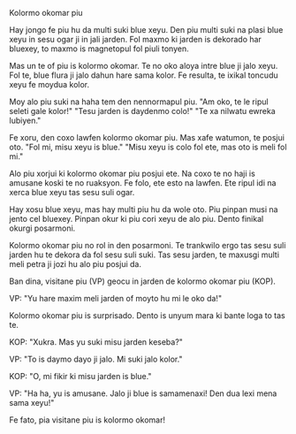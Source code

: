 Kolormo okomar piu

Hay jongo fe piu hu da multi suki blue xeyu.
Den piu multi suki na plasi blue xeyu in sesu ogar ji in jali jarden.
Fol maxmo ki jarden is dekorado har bluexey, to maxmo is magnetopul fol piuli tonyen.

Mas un te of piu is kolormo okomar.
Te no oko aloya intre blue ji jalo xeyu.
Fol te, blue flura ji jalo dahun hare sama kolor.
Fe resulta, te ixikal toncudu xeyu fe moydua kolor.

Moy alo piu suki na haha tem den nennormapul piu.
"Am oko, te le ripul seleti gale kolor!"
"Tesu jarden is daydenmo colo!"
"Te xa nilwatu ewreka lubiyen."

Fe xoru, den coxo lawfen kolormo okomar piu.
Mas xafe watumon, te posjui oto.
"Fol mi, misu xeyu is blue."
"Misu xeyu is colo fol ete, mas oto is meli fol mi."

Alo piu xorjui ki kolormo okomar piu posjui ete.
Na coxo te no haji is amusane koski te no ruaksyon.
Fe folo, ete esto na lawfen.
Ete ripul idi na xerca blue xeyu tas sesu suli ogar.

Hay xosu blue xeyu, mas hay multi piu hu da wole oto.
Piu pinpan musi na jento cel bluexey.
Pinpan okur ki piu cori xeyu de alo piu.
Dento finikal okurgi posarmoni.

Kolormo okomar piu no rol in den posarmoni.
Te trankwilo ergo tas sesu suli jarden hu te dekora da fol sesu suli suki.
Tas sesu jarden, te maxusgi multi meli petra ji jozi hu alo piu posjui da.

Ban dina, visitane piu (VP) geocu in jarden de kolormo okomar piu (KOP).

VP: "Yu hare maxim meli jarden of moyto hu mi le oko da!"

Kolormo okomar piu is surprisado.
Dento is unyum mara ki bante loga to tas te.

KOP: "Xukra. Mas yu suki misu jarden keseba?"

VP: "To is daymo dayo ji jalo. Mi suki jalo kolor."

KOP: "O, mi fikir ki misu jarden is blue."

VP: "Ha ha, yu is amusane. Jalo ji blue is samamenaxi! Den dua lexi mena sama xeyu!"

Fe fato, pia visitane piu is kolormo okomar!